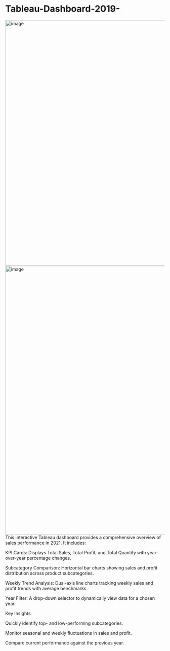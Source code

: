 # Tableau-Dashboard-2019-
<img width="1197" height="776" alt="image" src="https://github.com/user-attachments/assets/b1ab61e5-2247-4947-9af8-c4f39b8351c1" />
<img width="1487" height="849" alt="image" src="https://github.com/user-attachments/assets/8d1a24e2-e9d9-4e97-b1db-8aff9ecec18e" />
This interactive Tableau dashboard provides a comprehensive overview of sales performance in 2021.
It includes:

KPI Cards: Displays Total Sales, Total Profit, and Total Quantity with year-over-year percentage changes.

Subcategory Comparison: Horizontal bar charts showing sales and profit distribution across product subcategories.

Weekly Trend Analysis: Dual-axis line charts tracking weekly sales and profit trends with average benchmarks.

Year Filter: A drop-down selector to dynamically view data for a chosen year.

Key Insights

Quickly identify top- and low-performing subcategories.

Monitor seasonal and weekly fluctuations in sales and profit.

Compare current performance against the previous year.
